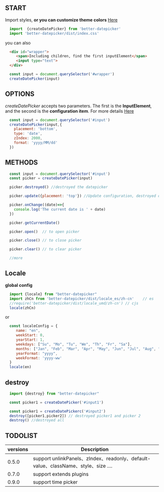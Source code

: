 <logo></logo>


<install-card-group></install-card-group>  

## START
 Import styles, **or you can customize theme colors** [Here](#/en/doc/theme)
```js
  import  {createDatePicker} from 'better-datepicker'
  import 'better-datepicker/dist/index.css'

```

you can also 

```html
  <div id="wrapper">
     <span>Including children, find the first inputElement</span>
     <input type="text">
  </div>
```
```js
  const input = document.querySelector('#wrapper')
  createDatePicker(input)
```


## OPTIONS
  *createDatePicker* accepts two parameters.
  The first is the **InputElement**, and the second is the **configuration item**. For more details [Here](#/en/doc/options)
```js
  const input = document.querySelector('#input')
  createDatePicker(input,{
    placement: 'bottom',
    type: 'date',
    zIndex: 2000,
    format: 'yyyy/MM/dd'
  })
```

## METHODS

```js
  const input = document.querySelector('#input')
  const picker = createDatePicker(input)

  picker.destroyed() //destroyed the datepicker

  picker.update({placement: 'top'}) //Update configuration, destroyed old datepicker

  picker.onChange((date)=>{
    console.log('The current date is ' + date)
  })

  picker.getCurrentDate()

  picker.open()  // to open picker

  picker.close() // to close picker

  picker.clear() // to clear picker

  //more
```

##  Locale

**global config**

```js
  import {locale} from "better-datepicker"
  import zhCn from 'better-datepicker/dist/locale_es/zh-cn'    // es
  //require('better-datepicker/dist/locale_umd/zh-cn') // cjs
  locale(zhCn)
```

or
```js
  const localeConfig = {
     name: "en",
     weekStart: 0,
     yearStart: 1,
     weekdays: ["Su", "Mo", "Tu", "We", "Th", "Fr", "Sa"],
     months: ["Jan", "Feb", "Mar", "Apr", "May", "Jun", "Jul", "Aug", "Sep", "Oct", "Nov", "Dec"],
     yearFormat: "yyyy",
     weekFormat: 'yyyy-ww'
  }
  locale(en)
```


## destroy

```js
  import {destroy} from "better-datepicker"

  const picker1 = createDatePicker('#input1')

  const picker1 = createDatePickerc('#input2')
  destroy([picker1,picker2]) // destroyed picker1 and picker 2
  destroy() //destroyed all 
```

## TODOLIST

| versions | Description|
|---------|------------ |
| 0.5.0 | support unlinkPanels、zIndex、readonly、default-value、className、style、size .... |
| 0.7.0 | support extends plugins |
| 0.9.0 | support time picker |
